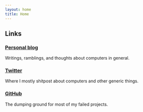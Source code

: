 ```yaml
---
layout: home
title: Home
---
```


## Links

### [Personal blog](https://resir014.github.io)

Writings, ramblings, and thoughts about computers in general.

### [Twitter](https://twitter.com/resir014)

Where I mostly shitpost about computers and other generic things.

### [GitHub](https://github.com/resir014)

The dumping ground for most of my failed projects.
